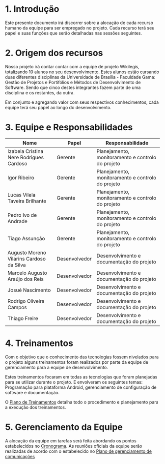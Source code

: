 # 1. Introdução
Este presente documento irá discorrer sobre a alocação de cada recurso humano da equipe para ser empregado no projeto. Cada recurso terá seu papel e suas funções que serão detalhadas nas sessões seguintes.

# 2. Origem dos recursos
Nosso projeto irá contar contar com a equipe de projeto Wikilegis, totalizando
10 alunos no seu desenvolvimento. Estes alunos estão cursando duas diferentes
disciplinas da Universidade de Brasília - Faculdade Gama: Gestão de Projetos e
Portifólios e Métodos de Desenvolvimento de Software. Sendo que cinco destes
integrantes fazem parte de uma disciplina e os restantes, da outra.

Em conjunto e agregando valor com seus respectivos conhecimentos, cada equipe
terá seu papel ao longo do desenvolvimento.

# 3. Equipe e Responsabilidades
| Nome  | Papel  | Responsabilidade  |
|---|---|---|
| Izabela Cristina Nere Rodrigues Cardoso  | Gerente  | Planejamento, monitoramento e controlo do projeto |
| Igor Ribeiro  | Gerente  | Planejamento, monitoramento e controlo do projeto  |
| Lucas Vilela Taveira Brilhante  | Gerente  |  Planejamento, monitoramento e controlo do projeto |
| Pedro Ivo de Andrade  | Gerente  | Planejamento, monitoramento e controlo do projeto  |
| Tiago Assunção  | Gerente  |  Planejamento, monitoramento e controlo do projeto |
| Augusto Moreno Vilarins Cardoso da Silva  | Desenvolvedor  | Desenvolvimento e documentação do projeto  |
| Marcelo Augusto Araújo dos Reis  | Desenvolvedor  | Desenvolvimento e documentação do projeto  |
| Josué  Nascimento  | Desenvolvedor  | Desenvolvimento e documentação do projeto  |
| Rodrigo Oliveira Campos  | Desenvolvedor  | Desenvolvimento e documentação do projeto  |
| Thiago Freire  | Desenvolvedor  | Desenvolvimento e documentação do projeto  |

# 4. Treinamentos

Com o objetivo que o conhecimento das tecnologias fossem nivelados para o projeto
alguns treinamentos foram realizados por parte da equipe de gerenciamento para
a equipe de desenvolvimento.

Estes treinamentos focaram em todas as tecnologias que foram planejadas para
se utilizar durante o projeto. E envolveram os seguintes temas: Programação
para plataforma Android, gerenciamento de configuração de software e documentação.

O [Plano de Treinamentos]() detalha todo o procedimento e planejamento para a
execução dos treinamentos.

# 5. Gerenciamento da Equipe
A alocação da equipe em tarefas será feita abordando os pontos estabelecidos no
[Cronograma](https://github.com/fga-gpp-mds/2016.2-WikiLegis/wiki/Cronograma).  As reuniões oficiais da equipe serão realizadas de acordo com o
estabelecido no [Plano de gerenciamento de comunicações](https://github.com/fga-gpp-mds/2016.2-WikiLegis/wiki/Plano-de-gerenciamento-de-comunica%C3%A7%C3%A3o)